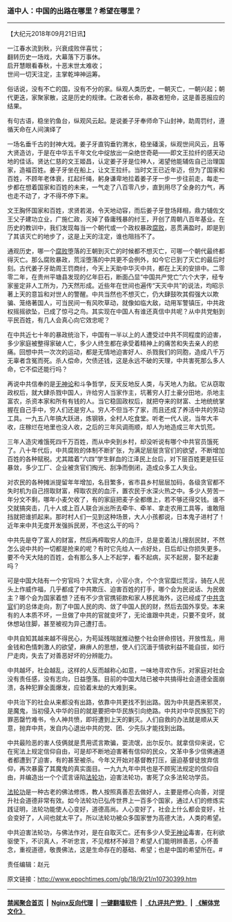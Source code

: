 ### 道中人：中国的出路在哪里？希望在哪里？
------------------------

<p>【大纪元2018年09月21日讯】</p>
<p>一江春水流到秋，兴衰成败伴喜忧；<br />
翻转历史一场戏，大幕落下万事休。<br />
启开慧眼看春秋，十恶末世太难收；<br />
世间一切天注定，主掌乾坤神运筹。</p>
<p>俗话说，没有不亡的国，没有不分的家。纵观人类历史，一朝灭亡，一朝兴起；朝代更迭，家聚家散，这是历史的规律。仁政者长命，暴政者短命，这是善恶报应的结果。</p>
<p>有句古语，稳坐钓鱼台，纵观风云起。是说姜子牙奉师命下山封神，助周罚纣，遵循天命在人间演绎了</p>
<p>一场名垂千古的封神大戏。姜子牙直钩垂钓渭水，稳坐磻溪，纵观世间风云，且等大贤造访，于是在中华五千年文化中绽放出一朵绝世奇葩——即文王拉纤的感天动地的佳话。贤达仁慈的文王姬昌，认定姜子牙是位神人，渴望他能辅佐自己治理国家，造福百姓。姜子牙坐在船上，让文王拉纤。当时文王已近年迈，但为了国家和百姓，不顾年老体衰，扛起纤绳，躬身谦卑地拉着姜子牙一步一步往前走，每走一步都在想着国家和百姓的未来，一气走了八百零八步，直到用尽了全身的力气，再也走不动了，才不得不停下来。</p>
<p>文王胸怀国家和百姓，求贤若渴，令天地动容，而后姜子牙登场拜相，鼎力辅佐文王父子建功立业，广施仁政，灭掉了昏庸残暴的纣王，开创了周朝八百年基业。在历史的教训中，我们发现每当一个朝代或一个政权暴政<a href="http://www.epochtimes.com/gb/tag/%E8%85%90%E8%B4%A5.html">腐败</a>，恶贯满盈时，即是到了其该灭亡的地步了，这是上天的注定，谁也阻挡不了。</p>
<p>通观历史，哪一个<a href="http://www.epochtimes.com/gb/tag/%E8%85%90%E8%B4%A5.html">腐败</a>堕落的王朝到灭亡的时候都不想灭亡，可哪一个朝代最终都得灭亡。那么腐败暴政，荒淫堕落的中共更不会例外，如今它已到了灭亡的最后时刻。古代姜子牙助周王罚商纣，今天上天助中华灭中共，都在上天的安排中。二零零二年，在贵州平塘县发现的亿年巨石，断面凸显“中国共产党亡”六个大字，经专家鉴定非人工所为，乃天然形成。近些年在世间也遍传“天灭中共”的说法，均昭示著上天的意旨和对世人的警醒。中共当然也不想灭亡，仍大肆鼓吹其假强大以欺骗、笼络著国人，可当民间一有风吹草动，就像如临大敌，动用军警镇压，中共政权摇摇欲坠，已成了惊弓之鸟。其实现在中国人有谁还真信中共呢？从中共党魁到平民百姓，有几人会真心向它效忠呢？</p>
<p>在中共近七十年的暴政统治下，中国有一半以上的人遭受过中共不同程度的迫害，多少家庭被整得家破人亡，多少人终生都在承受着精神上的痛苦和失去亲人的悲痛。回想中共一次次的运动，都是无情地迫害好人、杀戮我们的同胞，造成八千万无辜者含冤而死。杀人偿命，欠债还钱，这是永远不破的天理，中共害死那么多人命，它不偿还能行吗？</p>
<p>再说中共信奉的是<a href="http://www.epochtimes.com/gb/tag/%E6%97%A0%E7%A5%9E%E8%AE%BA.html">无神论</a>和斗争哲学，反天反地反人类，与天地人为敌。它从窃取政权后，就大肆杀戮中国人，许给穷人当家作主，坑著穷人打土豪分田地，杀地主富农，杀资本家和所有有钱的人。当它稳固政权后，就把夺来的财富、土地统统掌握在自己手中，穷人们还是穷人。穷人不但当不了家，而且还成了养活中共的劳动工具。一九五八年搞大跃进，炼钢铁，全村人吃食堂。听老一代人说，当年大丰收，庄稼烂在地里也没人收，之后的三年风调雨顺，却人为地造成三年大饥荒。</p>
<p>三年人造灾难饿死四千万百姓，而从中央到乡村，却没听说有哪个中共官员饿死了。八十年代后，中共腐败的体制不断扩张，为满足层层贪官们的欲望，不断增加百姓的各种赋税。尤其踏着“六四”学生鲜血的江泽民上台后，对下层百姓更是狂征暴敛，多少工厂、企业被贪官们掏光、刮净而倒闭，造成众多工人失业。</p>
<p>对农民的各种摊派提留年年增加，名目繁多，省市县乡村层层加码，各级贪官都不失时机为自己捞取财富，榨取农民的血汗，置农民于水深火热之中。多少人劳苦一年分文不剩，哪年小麦欠收了，有的家庭把麦子全都缴上，若不够还得交钱。谁不交就搞突击，几十人或上百人联合派出所去牵牛、牵羊、拿走农用工具等，谁敢阻挡就把谁抓起来。那时村人们一见到这种场景，大人小孩都说，日本鬼子进村了！近年来中共无度开发强拆民房，不也这么干的吗？</p>
<p>中共先是夺了富人的财富，然后再榨取穷人的血汗，总是变着法儿搜刮民财，不然怎么说中共的一切都是抢来的呢？有时它先给人一点好处，日后却让你损失更多。要不今天大陆的百姓，会有那么多人上不起学，看不起病，买不起房，娶不起妻吗？</p>
<p>可是中国大陆有一个穷官吗？大官大贪，小官小贪，个个贪官糜烂荒淫，骑在人民头上作威作福，几乎都成了中共欺压、迫害百姓的打手，哪个会为民说话、为民做主？哪个会为国家着想？还有不少贪官携钜款和家人移民海外，这已经成了<a href="http://www.epochtimes.com/gb/tag/%E4%B8%AD%E5%85%B1%E8%B4%AA%E5%AE%98.html">中共贪官</a>们的总体走向，割了中国人民的肉、敛了中国人民的财，然后去国外享受。本来有的人本质不坏，一旦做了中共的官就变坏了，无论谁跟中共走，只要不变坏，就休想站住脚，甚至被视为异己遭打击。</p>
<p>中共自知其越来越不得民心，为苟延残喘就推动整个社会拼命捞钱，开放性乱，用金钱和色情刺激人的欲望，麻痹人的思想，使人们沉湎于情欲利益不能自拔，如行尸走肉，失去了对善恶好坏的分辨能力。</p>
<p>中共越坏，社会越乱，这样的人反而越称心如意，一味地寻欢作乐，对家庭对社会没有责任感，没有志向，日益堕落。目前的中国大陆已被中共搞得社会道德全面崩溃，各种犯罪全面爆发，应验着末劫的大难到来。</p>
<p>中共治下的社会从来都没有出路，依靠中共更找不到出路。因为中共是西来邪灵，是魔鬼，当初侵入中华的目的就是要把中华民族引向绝路。中共对中华民族犯下的罪恶罄竹难书，令人神共愤，即将遭到上天的剿灭。人们自救的办法就是顺从天意，抛弃中共，发自内心退出中共的党、团、少先队才能找到出路。</p>
<p>中共最险恶的害人伎俩就是贯用谎言欺骗，耍流氓，出尔反尔。就拿信仰来说，它在宪法上规定信仰自由，可是却不断地迫害著有信仰的民众，文革中多少信佛通道者都遭到了迫害，有的甚至被杀。今年又开始对基督教打压，逼迫基督徒放弃信仰，再次暴露了其魔鬼的真实面目。一九九九年中共也是不顾宪法规定的信仰自由，并编造出一个个谎言诬陷<a href="http://www.epochtimes.com/gb/tag/%E6%B3%95%E8%BD%AE%E5%8A%9F.html">法轮功</a>，迫害法轮功，害死了众多法轮功学员。</p>
<p><a href="http://www.epochtimes.com/gb/tag/%E6%B3%95%E8%BD%AE%E5%8A%9F.html">法轮功</a>是一种古老的佛法修炼，教人按照真善忍去做好人，主要是修心向善，对提升社会道德非常有效。如今法轮功已弘传世界上一百多个国家，通过人们的修炼实践证明，法轮功能使人心变好，道德高尚。人心变好了，社会上什么都会变好，社会变好了，人间也就太平了。所以法轮功被众多国家誉为高德大法，人类的希望。</p>
<p>中共迫害法轮功，与佛法作对，是在自取灭亡。还有多少人受<a href="http://www.epochtimes.com/gb/tag/%E6%97%A0%E7%A5%9E%E8%AE%BA.html">无神论</a>毒害，在利欲驱使下，不识真人，不听忠言，不见棺材不掉泪？希望人们能明辨善恶，心怀善念，重视道德，敬畏佛法，这是生命存在的基础、希望；也是中国的希望所在。#</p>
<p>责任编辑：赵元</p>

原文链接：http://www.epochtimes.com/gb/18/9/21/n10730399.htm


------------------------
#### [禁闻聚合首页](https://github.com/gfw-breaker/banned-news/blob/master/README.md) &nbsp;|&nbsp; [Nginx反向代理](https://github.com/gfw-breaker/open-proxy/blob/master/README.md) &nbsp;|&nbsp; [一键翻墙软件](https://github.com/gfw-breaker/nogfw/blob/master/README.md) &nbsp;|&nbsp; [《九评共产党》](https://github.com/gfw-breaker/9ping.md/blob/master/README.md#九评之一评共产党是什么) &nbsp;|&nbsp; [《解体党文化》](https://github.com/gfw-breaker/jtdwh.md/blob/master/README.md#绪论)